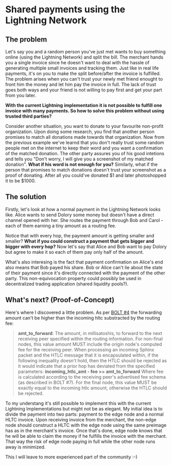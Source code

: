 # Shared payments using the Lightning Network


## The problem
Let's say you and a random person you've just met wants to buy something online (using the Lightning Network) and split the bill. The merchant hands you a single invoice since he doesn't want to deal with the hassle of generating multiple small invoices and tracking them. Just like in real life payments, it's on you to make the split before/after the invoice is fulfilled. 
The problem arises when you can't trust your newly met friend enought to front him the money and let him pay the invoice in full. The lack of trust goes both ways and your friend is not willing to pay first and get your part from you later.

**With the current Lightning implementation it is not possible to fulfill one invoice with many payments. So how to solve this problem without using trusted third parties?**

Consider another situation, you want to donate to your favourite non-profit organization. Upon doing some research, you find that another person promises to match all donations made towards that organization. Now from the previous example we've learnd that you don't really trust some random people met on the internet to keep their word and you want a confirmation of the matched donation. The other party assures you of his good intetions and tells you "Don't worry, I will give you a screenshot of my matched donation". **What if his word is not enough for you?**
Similarly, what if the person that promises to match donations doesn't trust your screenshot as a proof of donating. After all you could've donated $1 and later photoshopped it to be $1000.

## The solution
Firstly, let's look at how a normal payment in the Lightning Network looks like.
Alice wants to send Dolory some money but doesn't have a direct channel opened with her. She routes the payment through Bob and Carol - each of them earning a tiny amount as a routing fee.


Notice that with every hop, the payment amount is getting smaller and smaller?
**What if you could construct a payment that gets bigger and bigger with every hop?**
Now let's say that Alice and Bob want to pay Dolory but agree to make it so each of them pay only half of the amount.

What's also interesing is the fact that payment confirmation on Alice's end also means that Bob payed his share. Bob or Alice can't lie about the state of their payment since it's directly connected with the payment of the other party. This non-equivocation property could possibly be used in decentralized trading application (shared liquidity pools?).

## What's next? (Proof-of-Concept)
Here's where I discovered a little problem.
As per [BOLT #4](https://github.com/lightningnetwork/lightning-rfc/blob/master/04-onion-routing.md) the forwarding amount can't be higher than the incoming hltc substracted by the routing fee:
> **amt_to_forward**: The amount, in millisatoshis, to forward to the next receiving peer specified within the routing information.
> For non-final nodes, this value amount MUST include the origin node's computed fee for the receiving peer. When processing an incoming Sphinx packet and the HTLC message that it is encapsulated within, if the following inequality doesn't hold, then the HTLC should be rejected as it would indicate that a prior hop has deviated from the specified parameters:
> **incoming_htlc_amt - fee >= amt_to_forward**
>Where fee is calculated according to the receiving peer's advertised fee schema (as described in BOLT #7).
>For the final node, this value MUST be exactly equal to the incoming htlc amount, otherwise the HTLC should be rejected.

To my understang it's still possible to implement this with the current Lightning Implementations but might not be as elegant. My initial idea is to divide the payment into two parts: payment to the edge node and a normal HLTC invoice. 
Upon receiving invoice from the merchant, the non-edge node should construct a HLTC with the edge node using the same preimage has as in the merchant's invoice. Once that's done, edge node knows that he will be able to claim the money if he fulfills the invoice with the merchant. That way the risk of edge node paying in full while the other node runs away is minimized.

This I will leave to more experienced part of the community :-)
